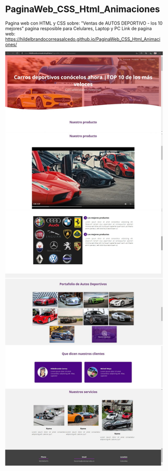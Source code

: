 # PaginaWeb_CSS_Html_Animaciones
Pagina web con HTML y CSS sobre: "Ventas de AUTOS DEPORTIVO - los 10 mejores" pagina resposible para Celulares, Laptop y PC
Link de pagina web: https://hildelbrandocorreasalcedo.github.io/PaginaWeb_CSS_Html_Animaciones/

![](README/1.jpeg)
![](README/2.jpeg)
![](README/3.jpeg)
![](README/4.jpeg)
![](README/5.jpeg)
![](README/6.jpeg)
